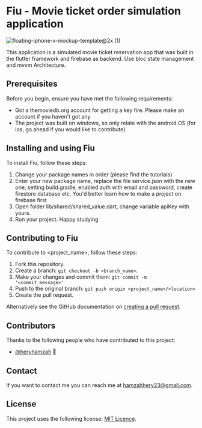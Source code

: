 # Fiu - Movie ticket order simulation application

![floating-iphone-x-mockup-template@2x (1)](https://user-images.githubusercontent.com/73412329/131819951-21c0275a-eff9-426c-9fa9-9227ded987f6.png)

This application is a simulated movie ticket reservation app that was built in the flutter framework and firebase as backend. Use bloc state management and mvvm Architecture.

## Prerequisites

Before you begin, ensure you have met the following requirements:

- Got a themoviedb.org account for getting a key fire. Please make an account if you haven't got any
- The project was built on windows, so only relate with the android OS (for ios, go ahead if you would like to contribute)

## Installing and using Fiu

To install Fiu, follow these steps:

1. Change your package names in order (please find the tutorials)
2. Enter your new package name, replace the file service.json with the new one, setting build.gradle, enabled auth with email and password, create firestore database etc. You'd better learn how to make a project on firebase first
3. Open folder lib/shared/shared_value.dart, change variable apiKey with yours.
4. Run your project. Happy studying

## Contributing to Fiu

<!--- If your README is long or you have some specific process or steps you want contributors to follow, consider creating a separate CONTRIBUTING.md file--->

To contribute to <project_name>, follow these steps:

1. Fork this repository.
2. Create a branch: `git checkout -b <branch_name>`.
3. Make your changes and commit them: `git commit -m '<commit_message>'`
4. Push to the original branch: `git push origin <project_name>/<location>`
5. Create the pull request.

Alternatively see the GitHub documentation on [creating a pull request](https://help.github.com/en/github/collaborating-with-issues-and-pull-requests/creating-a-pull-request).

## Contributors

Thanks to the following people who have contributed to this project:

- [@heryhamzah](https://github.com/heryhamzah) 📖

## Contact

If you want to contact me you can reach me at <hamzahhery23@gmail.com>.

## License

<!--- If you're not sure which open license to use see https://choosealicense.com/--->

This project uses the following license: [MIT Licence](https://github.com/HeryHamzah/fiu-app/blob/main/LICENSE).
